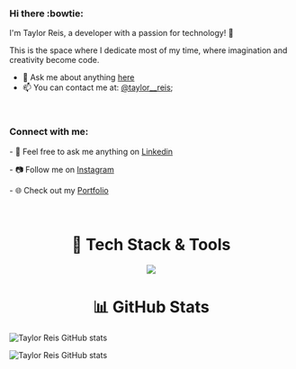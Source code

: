### Hi there :bowtie:

I'm Taylor Reis, a developer with a passion for technology! 🚀

This is the space where I dedicate most of my time, where imagination and creativity become code.


- 💬 Ask me about anything [here](https://www.linkedin.com/in/taylor--reis/)
- 📫 You can contact me at:  [@taylor__reis](https://www.instagram.com/taylor__reis);


<br />

### Connect with me:

<p> - 💬 Feel free to ask me anything on <a href="https://www.linkedin.com/in/taylor--reis/"  target="_parent">Linkedin</a> </p>
<p> - 📷 Follow me on <a href="https://www.instagram.com/taylor__reis"  target="blank">Instagram</a> </p>
<p> - 🌐 Check out my <a href="https://taylorreis.netlify.app" target="_blank" >Portfolio</a> </p>

<br />


<h1 align="center">🚀 Tech Stack & Tools</h1> 
<p align="center">
  <a href="https://skillicons.dev">
    <img src="https://skillicons.dev/icons?i=html,css,nodejs,react,git,py,ts,js,angular,sequelize,docker" />
  </a>
</p>

<h1 align="center">📊 GitHub Stats</h1>

![Taylor Reis GitHub stats](https://github-readme-stats.vercel.app/api?username=TaylorReis-lab&show_icons=true&theme=dark#gh-dark-mode-only)

![Taylor Reis GitHub stats]( https://github-readme-stats.vercel.app/api/top-langs?username=TaylorReis-lab&layout=compact&langs_count=8&card_width=320&theme=dark#gh-dark-mode-only)
